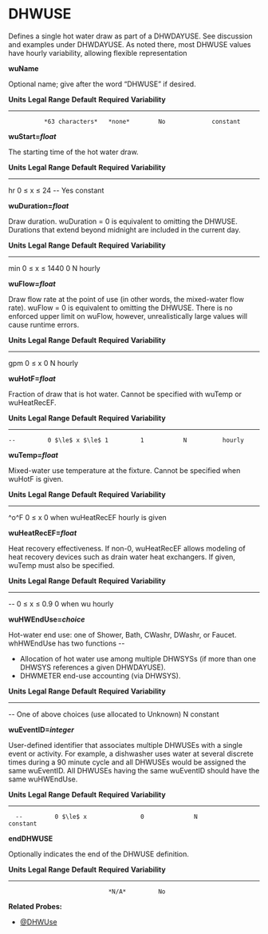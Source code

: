 # DHWUSE

Defines a single hot water draw as part of a DHWDAYUSE.  See discussion and examples under DHWDAYUSE. As noted there, most DHWUSE values have hourly variability, allowing flexible representation

**wuName**

Optional name; give after the word “DHWUSE” if desired.

  **Units**   **Legal Range**   **Default**   **Required**   **Variability**
  ----------- ----------------- ------------- -------------- -----------------
              *63 characters*   *none*        No             constant

**wuStart=*float***

The starting time of the hot water draw.

**Units**   **Legal Range**    **Default**   **Required**  **Variability**
----------- ------------------ ------------- ------------- -------------------------
  hr        0 $\le$ x $\le$ 24       --             Yes            constant

**wuDuration=*float***

Draw duration.  wuDuration = 0 is equivalent to omitting the DHWUSE.
Durations that extend beyond midnight are included in the current day.

**Units**   **Legal Range**        **Default**   **Required**  **Variability**
----------- ---------------------- ------------- ------------- -------------------------
  min         0 $\le$ x $\le$ 1440         0           N          hourly

**wuFlow=*float***

Draw flow rate at the point of use (in other words, the mixed-water flow rate).  wuFlow = 0 is equivalent to omitting the DHWUSE.  There is no enforced upper limit on wuFlow, however, unrealistically large values will cause runtime errors.

**Units**   **Legal Range**      **Default**   **Required**  **Variability**
----------- -------------------  ----------- ------------- -------------------------
  gpm         0 $\le$ x           0              N          hourly

**wuHotF=*float***

Fraction of draw that is hot water.  Cannot be specified with wuTemp or wuHeatRecEF.

  **Units**   **Legal Range**     **Default**   **Required**  **Variability**
  ----------- ------------------- ------------- ------------- -------------------------
    --         0 $\le$ x $\le$ 1         1           N          hourly

**wuTemp=*float***

Mixed-water use temperature at the fixture. Cannot be specified when wuHotF is given.   

  **Units**   **Legal Range**     **Default**   **Required**         **Variability**
  ---------- ------------------- ------------- ------------------    -------------------------
  ^o^F         0 $\le$ x          0             when wuHeatRecEF          hourly
                                                is given

**wuHeatRecEF=*float***

Heat recovery effectiveness.  If non-0, wuHeatRecEF allows modeling of heat recovery devices such as drain water heat exchangers.  If given, wuTemp must also be specified.  

**Units**   **Legal Range**        **Default**   **Required**  **Variability**
----------- --------------------- ------------- ------------- -------------------------
  --         0 $\le$ x $\le$ 0.9          0      when wu          hourly


**wuHWEndUse=*choice***

Hot-water end use: one of Shower, Bath, CWashr, DWashr, or Faucet.  whHWEndUse has two functions --

 * Allocation of hot water use among multiple DHWSYSs (if more than one DHWSYS references a given DHWDAYUSE).
 * DHWMETER end-use accounting (via DHWSYS).

**Units**   **Legal Range**       **Default**                 **Required**  **Variability**
----------- --------------------  --------------------------- ------------- -------------------------
  --        One of above choices   (use allocated to Unknown)           N          constant


**wuEventID=*integer***

User-defined identifier that associates multiple DHWUSEs with a single event or activity.  For example, a dishwasher uses water at several discrete times during a 90 minute cycle and all DHWUSEs would be assigned the same wuEventID.  All DHWUSEs having the same wuEventID should have the same wuHWEndUse.

**Units**   **Legal Range**     **Default**   **Required**  **Variability**
----------- ------------------- ------------- ------------- -------------------------
      --         0 $\le$ x               0              N          constant

**endDHWUSE**

Optionally indicates the end of the DHWUSE definition.

  **Units**   **Legal Range**   **Default**   **Required**   **Variability**
  ----------- ----------------- ------------- -------------- -----------------
                                *N/A*         No  

**Related Probes:**

- [@DHWUse](#p_dhwUse)
